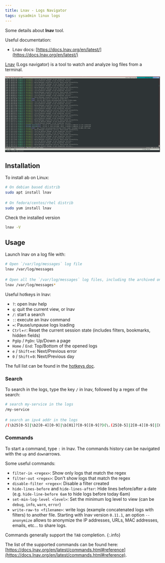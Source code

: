 ```yaml
---
title: Lnav - Logs Navigator
tags: sysadmin linux logs
---
```


Some details about **lnav** tool.

<!--more-->

Useful documentation:
* Lnav docs: [https://docs.lnav.org/en/latest/](https://docs.lnav.org/en/latest/)

[Lnav](https://lnav.org/) (Logs navigator) is a tool to watch and analyze log files from a terminal.

![lnav-screenshot](/assets/images/posts/lnav.png)

## Installation

To install ab on Linux:

```bash
# On debian based distrib
sudo apt install lnav

# On fedora/centos/rhel distrib
sudo yum install lnav
```

Check the installed version

```bash
lnav -V
```

## Usage

Launch lnav on a log file with:

```bash
# Open `/var/log/messages` log file
lnav /var/log/messages

# Open all the `/var/log/messages` log files, including the archived ones (e.g. `messages-2023-02-19`)
lnav /var/log/messages*
```

Useful hotkeys in lnav:

* `?`: open lnav help
* `q`: quit the current view, or lnav
* `/`: start a search
* `:`: execute an lnav command
* `=`: Pause/unpause logs loading
* `Ctrl`+`r`: Reset the current session state (includes filters, bookmarks, hidden fields)
* `PgUp` / `PgDn`: Up/Down a page
* `Home` / `End`: Top/Bottom of the opened logs
* `e` / `Shift`+`e`: Next/Previous error
* `0` / `Shift`+`0`: Next/Previous day

The full list can be found in the [hotkeys doc](https://docs.lnav.org/en/latest/hotkeys.html).

### Search

To search in the logs, type the key `/` in lnav, followed by a regex of the search:

```bash
# search my-service in the logs
/my-service

# search an ipv4 addr in the logs
/(\b25[0-5]|\b2[0-4][0-9]|\b[01]?[0-9][0-9]?)(\.(25[0-5]|2[0-4][0-9]|[01]?[0-9][0-9]?)){3}
```

### Commands

To start a command, type `:` in lnav. The commands history can be navigated with the `up` and `down`arrows.

Some useful commands:

* `filter-in <regex>`: Show only logs that match the regex
* `filter-out <regex>`: Don't show logs that match the regex
* `disable-filter <regex>`: Disable a filter created
* `hide-lines-before` and `hide-lines-after`: Hide lines before/after a date (e.g. `hide-line-before 6am` to hide logs before today 6am)
* `set-min-log-level <level>`: Set the minimum log level to view (can be `debug`, `info`, `warn`, `error`)
* `write-raw-to <filename>`: write logs (example concatenated logs with filters) to another file. Starting with lnav version `0.11.1`, an option `--anonymize` allows to anonymize the IP addresses, URLs, MAC addresses, emails, etc... to share logs.

Commands generally support the `TAB` completion.
{:.info}

The list of the supported commands can be found here: [https://docs.lnav.org/en/latest/commands.html#reference](https://docs.lnav.org/en/latest/commands.html#reference).
